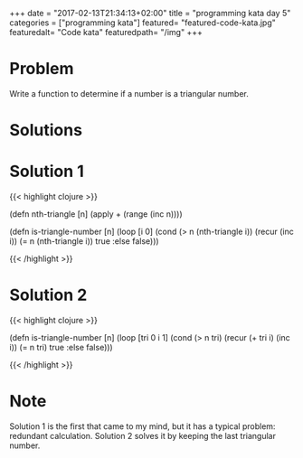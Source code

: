 +++
date = "2017-02-13T21:34:13+02:00"
title = "programming kata day 5"
categories = ["programming kata"]
featured= "featured-code-kata.jpg"
featuredalt= "Code kata"
featuredpath= "/img"
+++

# Problem

Write a function to determine if a number is a triangular number.

# Solutions

# Solution 1

{{< highlight clojure >}}

(defn nth-triangle [n]
  (apply + (range (inc n))))

(defn is-triangle-number [n]
  (loop [i 0]
    (cond (> n (nth-triangle i))
          (recur (inc i))
          (= n (nth-triangle i))
          true
          :else
          false)))

{{< /highlight >}}

# Solution 2

{{< highlight clojure >}}

(defn is-triangle-number [n]
  (loop [tri 0
         i 1]
    (cond (> n tri)
          (recur (+ tri i) (inc i))
          (= n tri)
          true
          :else
          false)))

{{< /highlight >}}

# Note

Solution 1 is the first that came to my mind, but it has a typical problem: redundant calculation. Solution 2 solves it by keeping the last triangular number.
